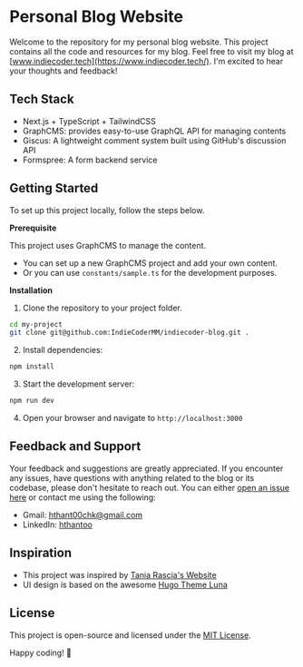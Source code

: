 # Personal Blog Website

Welcome to the repository for my personal blog website. This project contains all the code and resources for my blog. Feel free to visit my blog at [www.indiecoder.tech](https://www.indiecoder.tech/). I'm excited to hear your thoughts and feedback! 

## Tech Stack 

- Next.js + TypeScript + TailwindCSS
- GraphCMS: provides easy-to-use GraphQL API for managing contents
- Giscus: A lightweight comment system built using GitHub's discussion API
- Formspree: A form backend service

## Getting Started

To set up this project locally, follow the steps below.

**Prerequisite**

This project uses GraphCMS to manage the content. 
- You can set up a new GraphCMS project and add your own content. 
- Or you can use `constants/sample.ts` for the development purposes.

**Installation**

1. Clone the repository to your project folder.
```sh
cd my-project
git clone git@github.com:IndieCoderMM/indiecoder-blog.git .
```
2. Install dependencies:
```sh
npm install
```
3. Start the development server:
```sh
npm run dev
```
4. Open your browser and navigate to `http://localhost:3000`

## Feedback and Support

Your feedback and suggestions are greatly appreciated. 
If you encounter any issues, have questions with anything related to the blog or its codebase, please don't hesitate to reach out. You can either [open an issue here](https://github.com/IndieCoderMM/indiecoder-blog/issues/new) or contact me using the following:

- Gmail: hthant00chk@gmail.com
- LinkedIn: [hthantoo](https://www.linkedin.com/in/hthantoo/)

## Inspiration

- This project was inspired by [Tania Rascia's Website](https://www.taniarascia.com/)
- UI design is based on the awesome [Hugo Theme Luna](https://github.com/Ice-Hazymoon/hugo-theme-luna) 

## License

This project is open-source and licensed under the [MIT License](./LICENSE).

Happy coding! 🚀

